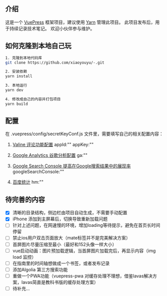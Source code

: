## 介绍

这是一个 [VuePress](https://v1.vuepress.vuejs.org/zh/) 框架项目，建议使用 [Yarn](https://yarn.bootcss.com/) 管理此项目。
此项目发布后，用于持续记录技术笔记。
欢迎小伙伴参与维护。


## 如何克隆到本地自己玩

```bash
1. 克隆到本地代码库
git clone https://github.com/xiaoyouyu/-.git

2. 安装依赖
yarn install

3. 本地运行
yarn dev

4. 修改成自己的内容并打包项目
yarn build
```

## 配置

在 .vuepress/config/secretKeyConf.js 文件里，需要填写自己的相关配置内容：

1. [Valine 评论功能配置](https://valine.js.org/quickstart.html)
   appId:""
   appKey:""

2. [Google Analytics 谷歌分析配置](https://support.google.com/analytics)
   ga:""

3. [Google Search Console 提高在Google搜索结果中的展现率](https://search.google.com/search-console/about)
   googleSearchConsole:""

4. [百度统计](https://mtj.baidu.com/web/welcome/login)
   hm:""

## 待完善的内容

- [x] 清晰的目录结构，侧边栏由项目自动生成，不需要手动配置
- [x] iPhone 添加到主屏幕后，切换导致重新加载问题
- [ ] 针对上述问题，在网速慢的环境，增加loading等待提示，避免在首页长时间停留
- [ ] 禁止ios用户双击页面放大（mate标签并不是完美解决方案）
- [ ] 首屏图片尽量压缩至最小（最好和152头像一样大小）
- [ ] vue启动动画：图片预加载逻辑，当首屏图片加载完后，再显示内容（img load 监控）
- [ ] 在指南里的时间轴想做成一个书签，或者发布记录
- [ ] 添加Algolia	第三方搜索功能
- [ ] 重做一个PWA功能（vuepress-pwa 对缓存处理不理想，借鉴lavas解决方案，lavas简直是教科书版的缓存处理方案）
- [ ] 待补充...
